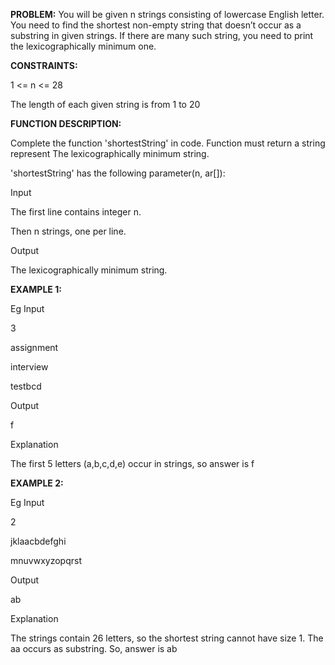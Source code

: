 **PROBLEM:**
You will be given n strings consisting of lowercase English letter. You need to find the shortest non-empty string that doesn’t occur as a substring in given strings. If there are many such string, you need to print the lexicographically minimum one. 

**CONSTRAINTS:**

1 <= n <= 28

The length of each given string is from 1 to 20

**FUNCTION DESCRIPTION:**

Complete the function 'shortestString' in code. Function must return a string represent The lexicographically minimum string.

'shortestString' has the following parameter(n, ar[]):

Input

The first line contains integer n.

Then n strings, one per line.

Output

The lexicographically minimum string.

**EXAMPLE 1:** 

Eg Input

3

assignment

interview

testbcd

Output 

f

Explanation

The first 5 letters (a,b,c,d,e) occur in strings, so answer is f

**EXAMPLE 2:** 

Eg Input

2

jklaacbdefghi

mnuvwxyzopqrst

Output 

ab

Explanation

The strings contain 26 letters, so the shortest string cannot have size 1. The aa occurs as substring. So, answer is ab
